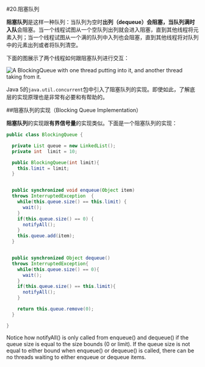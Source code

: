 #20.阻塞队列

**阻塞队列**是这样一种队列：当队列为空时**出列（dequeue）**会阻塞，当队列满时**入队**会阻塞。当一个线程试图从一个空队列出列就会进入阻塞，直到其他线程将元素入列；当一个线程试图从一个满的队列中入列也会阻塞，直到其他线程将对队列中的元素出列或者将队列清空。

下面的图展示了两个线程如何跟阻塞队列进行交互：


![A BlockingQueue with one thread putting into it, and another thread taking from it.](http://tutorials.jenkov.com/images/java-concurrency-utils/blocking-queue.png)

Java 5的`java.util.concurrent`包中引入了阻塞队列的实现。即使如此，了解底层的实现原理也是非常有必要和有帮助的。

##阻塞队列的实现（Blocking Queue Implementation）

 **阻塞队列**的实现跟**有界信号量**的实现类似。下面是一个阻塞队列的实现：

```Java
public class BlockingQueue {

  private List queue = new LinkedList();
  private int  limit = 10;

  public BlockingQueue(int limit){
    this.limit = limit;
  }


  public synchronized void enqueue(Object item)
  throws InterruptedException  {
    while(this.queue.size() == this.limit) {
      wait();
    }
    if(this.queue.size() == 0) {
      notifyAll();
    }
    this.queue.add(item);
  }


  public synchronized Object dequeue()
  throws InterruptedException{
    while(this.queue.size() == 0){
      wait();
    }
    if(this.queue.size() == this.limit){
      notifyAll();
    }

    return this.queue.remove(0);
  }

}
```
    
Notice how notifyAll() is only called from enqueue() and dequeue() if the queue size is equal to the size bounds (0 or limit). If the queue size is not equal to either bound when enqueue() or dequeue() is called, there can be no threads waiting to either enqueue or dequeue items.